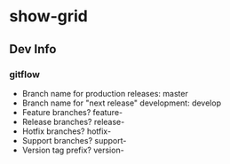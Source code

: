 # show-grid

## Dev Info

### gitflow

* Branch name for production releases: master 
* Branch name for "next release" development: develop 
* Feature branches? feature-
* Release branches? release-
* Hotfix branches? hotfix-
* Support branches? support-
* Version tag prefix? version-


